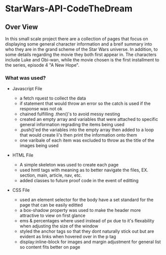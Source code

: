 # StarWars-API-CodeTheDream
## Over View
In this small scale project there are a collection of pages that focus on displaying some general character information and a breif summary into who they are in the grand scheme of the Star Wars universe. In addition, to some details regarding the movie they both first appear in. The characters include Luke and Obi-wan, while the movie chosen is the first installment to the series, episode 4 "A New Hope".

### What was used?
- Javascript File 
  - a fetch rquest to collect the data
  - if statement that would throw an error so the catch is used if the response was not ok
  - chained fulfilling .then()'s to avoid messy nesting
  - created an empty array and variables that were attached to specific general information regrading the items being used
  - .push()'ed the variables into the empty array then added to a loop that would create li's then print the information onto them
  - one varibale of each item was excluded to throw as the title of the images being used

- HTML File
  - A simple skeleton was used to create each page
  - used hmtl tags with meaning as to better navigate the files, EX. section, main, article, nav, etc.
  - added classes to future proof code in the event of editting

- CSS File
  - used an element selector for the body have a set standard for the page that can be easily editted
  - a box-shadow property was used to make the header more attractive to view on first glance
  - ems & percentages where used instead of px due to it's flexability when adjusting the size of the window
  - styled the anchor tags so that they dont naturally stick out but are evident as links when hovered over in the p tag
  - display:inline-block for images and margin adjustment for general list so content fits better on page
